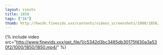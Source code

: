 ```yaml
--- 
layout: sieutv
title: 1850
tags: ["1k"]
thumb: http://hwcdn.finevids.xxx/contents/videos_screenshots/1000/1850/preview.mp4.jpg
---
```

{% include video src="http://www.finevids.xxx/get_file/1/c5342d3bc3485db30175f430a3a530f2/1000/1850/1850.mp4/" %} 
